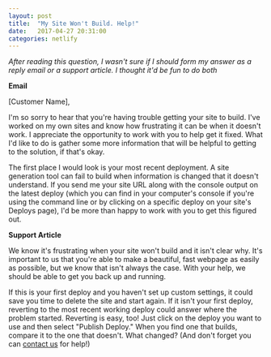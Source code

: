 ```yaml
---
layout: post
title:  "My Site Won't Build. Help!"
date:   2017-04-27 20:31:00
categories: netlify
---
```


*After reading this question, I wasn't sure if I should form my answer as a reply email or a support article. I thought it'd be fun to do both*

**Email**

[Customer Name],

I'm so sorry to hear that you're having trouble getting your site to build. I've worked on my own sites and know how frustrating it can be when it doesn't work. I appreciate the opportunity to work with you to help get it fixed. What I'd like to do is gather some more information that will be helpful to getting to the solution, if that's okay.

The first place I would look is your most recent deployment. A site generation tool can fail to build when information is changed that it doesn't understand. If you send me your site URL along with the console output on the latest deploy (which you can find in your computer's console if you're using the command line or by clicking on a specific deploy on your site's Deploys page), I'd be more than happy to work with you to get this figured out.

**Support Article**

We know it's frustrating when your site won't build and it isn't clear why. It's important to us that you're able to make a beautiful, fast webpage as easily as possible, but we know that isn't always the case. With your help, we should be able to get you back up and running.

If this is your first deploy and you haven't set up custom settings, it could save you time to delete the site and start again. If it isn't your first deploy, reverting to the most recent working deploy could answer where the problem started. Reverting is easy, too! Just click on the deploy you want to use and then select "Publish Deploy." When you find one that builds, compare it to the one that doesn't. What changed? (And don't forget you can [contact us][email] for help!)

[email]: mailto:support@netlify.com
